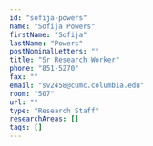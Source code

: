 ```yaml
---
id: "sofija-powers"
name: "Sofija Powers"
firstName: "Sofija"
lastName: "Powers"
postNominalLetters: ""
title: "Sr Research Worker"
phone: "851-5270"
fax: ""
email: "sv2458@cumc.columbia.edu"
room: "507"
url: ""
type: "Research Staff"
researchAreas: []
tags: []
---
```

